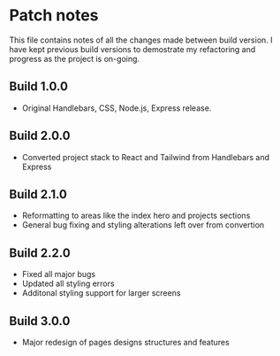 # Patch notes

This file contains notes of all the changes made between build version.
I have kept previous build versions to demostrate my refactoring and progress as the project is on-going.

## Build 1.0.0

- Original Handlebars, CSS, Node.js, Express release.

## Build 2.0.0

- Converted project stack to React and Tailwind from Handlebars and Express

## Build 2.1.0

- Reformatting to areas like the index hero and projects sections
- General bug fixing and styling alterations left over from convertion

## Build 2.2.0

- Fixed all major bugs
- Updated all styling errors
- Additonal styling support for larger screens 

## Build 3.0.0

- Major redesign of pages designs structures and features